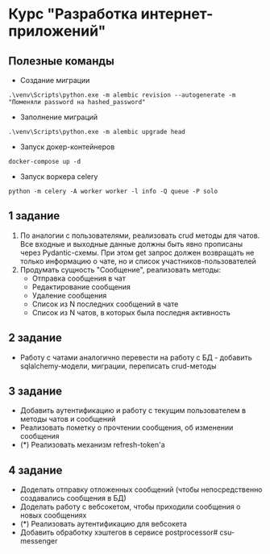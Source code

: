 # Курс "Разработка интернет-приложений"

## Полезные команды

- Создание миграции
```
.\venv\Scripts\python.exe -m alembic revision --autogenerate -m "Поменяли password на hashed_password"
```

- Заполнение миграций
```
.\venv\Scripts\python.exe -m alembic upgrade head
```

- Запуск докер-контейнеров
```
docker-compose up -d
```

- Запуск воркера celery
```
python -m celery -A worker worker -l info -Q queue -P solo
```

## 1 задание

1. По аналогии с пользователями, реализовать crud методы для чатов. Все входные и выходные данные должны быть явно прописаны через Pydantic-схемы. При этом get запрос должен возвращать не только информацию о чате, но и список участников-пользователей
2. Продумать сущность "Сообщение", реализовать методы:
   - Отправка сообщения в чат
   - Редактирование сообщения
   - Удаление сообщения
   - Список из N последних сообщений в чате
   - Список из N чатов, в которых была последня активность

## 2 задание

- Работу с чатами аналогично перевести на работу с БД - добавить sqlalchemy-модели, миграции, переписать crud-методы

## 3 задание

- Добавить аутентификацию и работу с текущим пользователем в методы чатов и сообщений
- Реализовать пометку о прочтении сообщения, об изменении сообщения
- (*) Реализовать механизм refresh-token'a

## 4 задание

- Доделать отправку отложенных сообщений (чтобы непосредственно создавались сообщения в БД)
- Доделать работу с вебсокетом, чтобы приходили сообщения о новых сообщениях
- (*) Реализовать аутентификацию для вебсокета
- Добавить обработку хэштегов в сервисе postprocessor# csu-messenger
